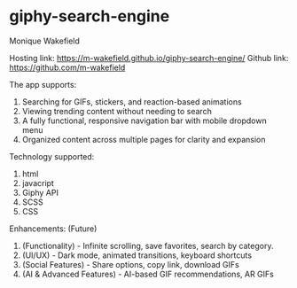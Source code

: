 # giphy-search-engine

Monique Wakefield 

Hosting link:
https://m-wakefield.github.io/giphy-search-engine/ 
Github link: 
https://github.com/m-wakefield

The app supports:
1. Searching for GIFs, stickers, and reaction-based animations
2. Viewing trending content without needing to search
3. A fully functional, responsive navigation bar with mobile dropdown menu
4. Organized content across multiple pages for clarity and expansion

Technology supported: 
1. html
2. javacript
3. Giphy API
4. SCSS
5. CSS

Enhancements: (Future)
1. (Functionality) - Infinite scrolling, save favorites, search by category.
2. (UI/UX) - Dark mode, animated transitions, keyboard shortcuts
3. (Social Features) - Share options, copy link, download GIFs
4. (AI & Advanced Features) - AI-based GIF recommendations, AR GIFs
